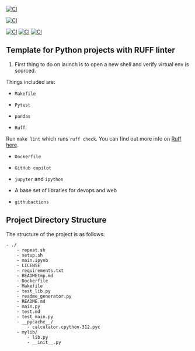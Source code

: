 [![CI](https://github.com/nogibjj/python-ruff-template/actions/workflows/cicd.yml/badge.svg)](https://github.com/nogibjj/python-ruff-template/actions/workflows/cicd.yml)

[![CI](https://github.com/nogibjj/python-ruff-template/actions/workflows/format.yml/badge.svg)](https://github.com/nogibjj/python-ruff-template/actions/workflows/format.yml)

[![CI](https://github.com/nogibjj/python-ruff-template/actions/workflows/install.yml/badge.svg)](https://github.com/nogibjj/python-ruff-template/actions/workflows/install.yml)
[![CI](https://github.com/nogibjj/python-ruff-template/actions/workflows/lint.yml/badge.svg)](https://github.com/nogibjj/python-ruff-template/actions/workflows/lint.yml)
[![CI](https://github.com/nogibjj/python-ruff-template/actions/workflows/test.yml/badge.svg)](https://github.com/nogibjj/python-ruff-template/actions/workflows/test.yml)

## Template for Python projects with RUFF linter



1. First thing to do on launch is to open a new shell and verify virtual env is sourced.

Things included are:

* `Makefile`

* `Pytest`

* `pandas`

* `Ruff`:  

Run `make lint` which runs `ruff check`.  You can find out more info on [Ruff here](https://github.com/astral-sh/ruff).

* `Dockerfile`

* `GitHub copilot`

* `jupyter` and `ipython` 

* A base set of libraries for devops and web

* `githubactions`

## Project Directory Structure
The structure of the project is as follows:

```text
- ./
    - repeat.sh
    - setup.sh
    - main.ipynb
    - LICENSE
    - requirements.txt
    - READMEtmp.md
    - Dockerfile
    - Makefile
    - test_lib.py
    - readme_generator.py
    - README.md
    - main.py
    - test.md
    - test_main.py
    - __pycache__/
        - calculator.cpython-312.pyc
    - mylib/
        - lib.py
        - __init__.py



